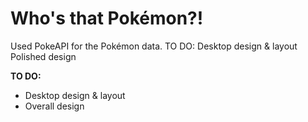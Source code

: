 # Who's that Pokémon?!

Used PokeAPI for the Pokémon data.  TO DO:  Desktop design & layout Polished design

**TO DO:**
- Desktop design & layout
- Overall design
